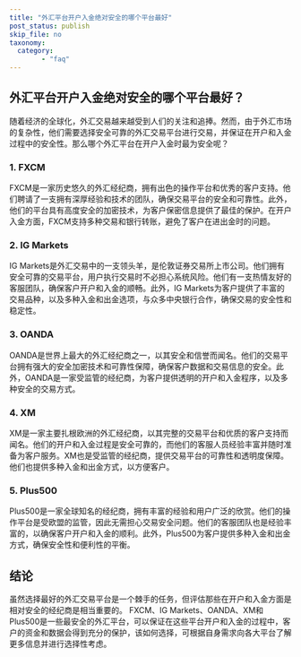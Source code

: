 ```yaml
---
title: "外汇平台开户入金绝对安全的哪个平台最好"
post_status: publish
skip_file: no
taxonomy:
  category:
        - "faq"
---
```


## 外汇平台开户入金绝对安全的哪个平台最好？

随着经济的全球化，外汇交易越来越受到人们的关注和追捧。然而，由于外汇市场的复杂性，他们需要选择安全可靠的外汇交易平台进行交易，并保证在开户和入金过程中的安全性。那么哪个外汇平台在开户入金时最为安全呢？

### 1\. FXCM

FXCM是一家历史悠久的外汇经纪商，拥有出色的操作平台和优秀的客户支持。他们聘请了一支拥有深厚经验和技术的团队，确保交易平台的安全和可靠性。此外，他们的平台具有高度安全的加密技术，为客户保密信息提供了最佳的保护。在开户入金方面，FXCM支持多种交易和银行转账，避免了客户在进出金时的问题。

### 2\. IG Markets

IG Markets是外汇交易中的一支领头羊，是伦敦证券交易所上市公司。他们拥有安全可靠的交易平台，用户执行交易时不必担心系统风险。他们有一支热情友好的客服团队，确保客户开户和入金的顺畅。此外，IG Markets为客户提供了丰富的交易品种，以及多种入金和出金选项，与众多中央银行合作，确保交易的安全性和稳定性。

### 3\. OANDA

OANDA是世界上最大的外汇经纪商之一，以其安全和信誉而闻名。他们的交易平台拥有强大的安全加密技术和可靠性保障，确保客户数据和交易信息的安全。此外，OANDA是一家受监管的经纪商，为客户提供透明的开户和入金程序，以及多种安全的交易方式。

### 4\. XM

XM是一家主要扎根欧洲的外汇经纪商，以其完整的交易平台和优质的客户支持而闻名。他们的开户和入金过程是安全可靠的，而他们的客服人员经验丰富并随时准备为客户服务。XM也是受监管的经纪商，提供交易平台的可靠性和透明度保障。他们也提供多种入金和出金方式，以方便客户。

### 5\. Plus500

Plus500是一家全球知名的经纪商，拥有丰富的经验和用户广泛的欣赏。他们的操作平台是受欧盟的监管，因此无需担心交易安全问题。他们的客服团队也是经验丰富的，以确保客户开户和入金的顺利。此外，Plus500为客户提供多种入金和出金方式，确保安全性和便利性的平衡。

## 结论

虽然选择最好的外汇交易平台是一个棘手的任务，但评估那些在开户和入金方面是相对安全的经纪商是相当重要的。 FXCM、IG Markets、OANDA、XM和Plus500是一些最安全的外汇平台，可以保证在这些平台开户和入金的过程中，客户的资金和数据会得到充分的保护，该如何选择，可根据自身需求向各大平台了解更多信息并进行选择性考虑。
